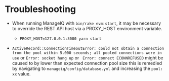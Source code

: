 # Troubleshooting
- When running ManageIQ with `bin/rake evm:start`, it may be necessary to override the REST API host via a
PROXY\_HOST environment variable.
  - `PROXY_HOST=127.0.0.1:3000 yarn start`

- `ActiveRecord::ConnectionTimeoutError: could not obtain a connection from the pool within 5.000 seconds; all pooled
connections were in use` or `Error: socket hang up` or ` Error: connect ECONNREFUSED`
might be caused to by lower than expected connection pool size this is remedied by navigating to
`manageiq/config/database.yml` and increasing the `pool: xx` value.
